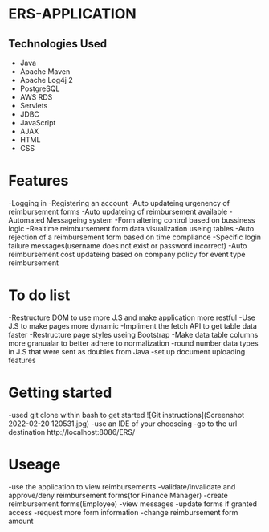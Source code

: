 # ERS-APPLICATION

## Technologies Used
- Java 
- Apache Maven
- Apache Log4j 2
- PostgreSQL
- AWS RDS
- Servlets
- JDBC 
- JavaScript
- AJAX 
- HTML
- CSS 

# Features
-Logging in
-Registering an account
-Auto updateing urgenency of reimbursement forms
-Auto updateing of reimbursement available
-Automated Messageing system
-Form altering control based on bussiness logic
-Realtime reimbursement form data visualization useing tables
-Auto rejection of a reimbursement form based on time compliance
-Specific login failure messages(username does not exist or password incorrect)
-Auto reimbursement cost updateing based on company policy for event type reimbursement

# To do list
-Restructure DOM to use more J.S and make application more restful
-Use J.S to make pages more dynamic
-Impliment the fetch API to get table data faster
-Restructure page styles useing Bootstrap
-Make data table columns more granualar to better adhere to normalization
-round number data types in J.S that were sent as doubles from Java
-set up document uploading features

# Getting started
-used git clone within bash to get started
![Git instructions](Screenshot 2022-02-20 120531.jpg)
-use an IDE of your chooseing
-go to the url destination http://localhost:8086/ERS/

# Useage
-use the application to view reimbursements
-validate/invalidate and approve/deny reimbursement forms(for Finance Manager)
-create reimbursement forms(Employee)
-view messages 
-update forms if granted access
-request more form information
-change reimbursement form amount









